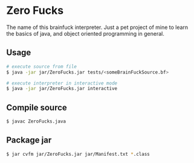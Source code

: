 # Zero Fucks

The name of this brainfuck interpreter. Just a pet project of mine to learn
the basics of java, and object oriented programming in general.

## Usage

```bash
# execute source from file
$ java -jar jar/ZeroFucks.jar tests/<someBrainFuckSource.bf>

# execute interpreter in interactive mode
$ java -jar jar/ZeroFucks.jar interactive
```

## Compile source

```bash
$ javac ZeroFucks.java
```

## Package jar

```bash
$ jar cvfm jar/ZeroFucks.jar jar/Manifest.txt *.class
```
